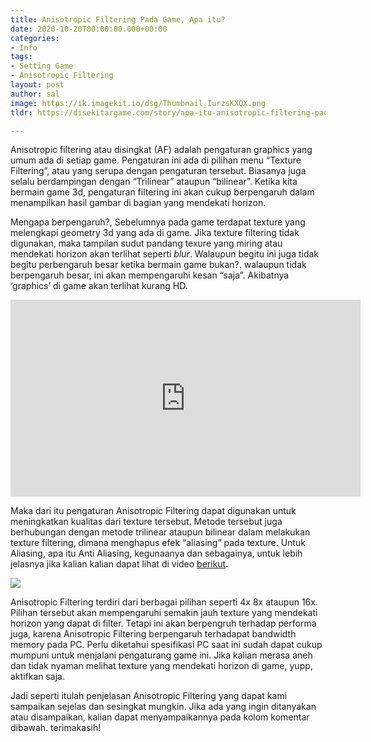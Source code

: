 ```yaml
---
title: Anisotropic Filtering Pada Game, Apa itu?
date: 2020-10-20T00:00:00.000+00:00
categories:
- Info
tags:
- Setting Game
- Anisotropic Filtering
layout: post
author: sal
image: https://ik.imagekit.io/dsg/Thumbnail_IurzsKXQX.png
tldr: https://disekitargame.com/story/apa-itu-anisotropic-filtering-pada-game/

---
```

Anisotropic filtering atau disingkat (AF) adalah pengaturan graphics yang umum ada di setiap game. Pengaturan ini ada di pilihan menu “Texture Filtering”, atau yang serupa dengan pengaturan tersebut. Biasanya juga selalu berdampingan dengan “Trilinear” ataupun “bilinear”. Ketika kita bermain game 3d, pengaturan filtering ini akan cukup berpengaruh dalam menampilkan hasil gambar di bagian yang mendekati horizon.

Mengapa berpengaruh?, Sebelumnya pada game terdapat texture yang melengkapi geometry 3d yang ada di game. Jika texture filtering tidak digunakan, maka tampilan sudut pandang texure yang miring atau mendekati horizon akan terlihat seperti _blur_. Walaupun begitu ini juga tidak begitu perbengaruh besar ketika bermain game bukan?. walaupun tidak berpengaruh besar, ini akan mempengaruhi kesan “saja”. Akibatnya ‘graphics’ di game akan terlihat kurang HD.

<div class="embed-container"><iframe width="560" height="315" src="https://www.youtube.com/embed/IjT6__o0PFE" frameborder="0" allow="accelerometer; autoplay; clipboard-write; encrypted-media; gyroscope; picture-in-picture" allowfullscreen></iframe></div>

Maka dari itu pengaturan Anisotropic Filtering dapat digunakan untuk meningkatkan kualitas dari texture tersebut. Metode tersebut juga berhubungan dengan metode trilinear ataupun bilinear dalam melakukan texture filtering, dimana menghapus efek “aliasing” pada texture. Untuk Aliasing, apa itu Anti Aliasing, kegunaanya dan sebagainya, untuk lebih jelasnya jika kalian kalian dapat lihat di video [berikut](https://youtu.be/PotQ_yCqIjI).

![](https://ik.imagekit.io/dsg/pic_3-1024x737_cgeix3XAa.jpg)

Anisotropic Filtering terdiri dari berbagai pilihan seperti 4x 8x ataupun 16x. Pilihan tersebut akan mempengaruhi semakin jauh texture yang mendekati horizon yang dapat di filter. Tetapi ini akan berpengruh terhadap performa juga, karena Anisotropic Filtering berpengaruh terhadapat bandwidth memory pada PC. Perlu diketahui spesifikasi PC saat ini sudah dapat cukup mumpuni untuk menjalani pengaturang game ini. Jika kalian merasa aneh dan tidak nyaman melihat texture yang mendekati horizon di game, yupp, aktifkan saja.

Jadi seperti itulah penjelasan Anisotropic Filtering yang dapat kami sampaikan sejelas dan sesingkat mungkin. Jika ada yang ingin ditanyakan atau disampaikan, kalian dapat menyampaikannya pada kolom komentar dibawah. terimakasih!